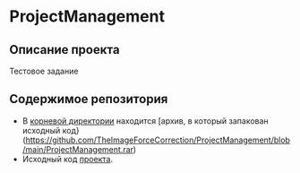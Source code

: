 # ProjectManagement
## Описание проекта
Тестовое задание
## Содержимое репозитория
- В [корневой директории](https://github.com/TheImageForceCorrection/ProjectManagement) находится [архив, в который запакован исходный код}(https://github.com/TheImageForceCorrection/ProjectManagement/blob/main/ProjectManagement.rar)
- Исходный код [проекта](https://github.com/TheImageForceCorrection/ProjectManagement).
